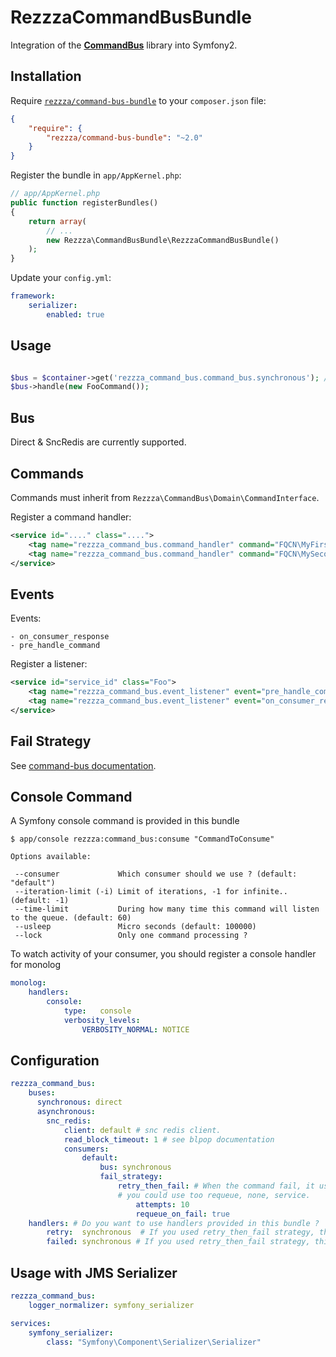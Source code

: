 RezzzaCommandBusBundle
======================

Integration of the [**CommandBus**](http://github.com/rezzza/command-bus) library
into Symfony2.

Installation
------------

Require [`rezzza/command-bus-bundle`](https://packagist.org/packages/rezzza/command-bus-bundle)
to your `composer.json` file:


```json
{
    "require": {
        "rezzza/command-bus-bundle": "~2.0"
    }
}
```

Register the bundle in `app/AppKernel.php`:

```php
// app/AppKernel.php
public function registerBundles()
{
    return array(
        // ...
        new Rezzza\CommandBusBundle\RezzzaCommandBusBundle()
    );
}
```

Update your `config.yml`:
```yaml
framework:
    serializer:
        enabled: true
```

Usage
-----

```php

$bus = $container->get('rezzza_command_bus.command_bus.synchronous'); // synchronous is the name you given to your bus in configuration.
$bus->handle(new FooCommand());
```

Bus
---

Direct & SncRedis are currently supported.

Commands
--------

Commands must inherit from `Rezzza\CommandBus\Domain\CommandInterface`.

Register a command handler:

```xml
<service id="...." class="....">
    <tag name="rezzza_command_bus.command_handler" command="FQCN\MyFirstActionCommand" /> <!-- when handle this command, method `myFirstAction` will be handled. -->
    <tag name="rezzza_command_bus.command_handler" command="FQCN\MySecondActionCommand" method="myMethod" />
</service>
```

Events
------

Events:

    - on_consumer_response
    - pre_handle_command

Register a listener:

```xml
<service id="service_id" class="Foo">
    <tag name="rezzza_command_bus.event_listener" event="pre_handle_command" method="onPreHandleCommand" />
    <tag name="rezzza_command_bus.event_listener" event="on_consumer_response" method="onConsumerResponse" />
</service>

```

Fail Strategy
-------------

See [command-bus documentation](https://github.com/rezzza/command-bus#fail-strategies).

Console Command
---------------

A Symfony console command is provided in this bundle

```
$ app/console rezzza:command_bus:consume "CommandToConsume"

Options available:

 --consumer             Which consumer should we use ? (default: "default")
 --iteration-limit (-i) Limit of iterations, -1 for infinite.. (default: -1)
 --time-limit           During how many time this command will listen to the queue. (default: 60)
 --usleep               Micro seconds (default: 100000)
 --lock                 Only one command processing ?
```

To watch activity of your consumer, you should register a console handler for monolog

```yaml
monolog:
    handlers:
        console:
            type:   console
            verbosity_levels:
                VERBOSITY_NORMAL: NOTICE
```

Configuration
-------------

```yaml
rezzza_command_bus:
    buses:
      synchronous: direct
      asynchronous:
        snc_redis:
            client: default # snc redis client.
            read_block_timeout: 1 # see blpop documentation
            consumers:
                default:
                    bus: synchronous
                    fail_strategy:
                        retry_then_fail: # When the command fail, it uses this strategy.
                        # you could use too requeue, none, service.
                            attempts: 10
                            requeue_on_fail: true
    handlers: # Do you want to use handlers provided in this bundle ?
        retry:  synchronous  # If you used retry_then_fail strategy, this handler is linked to Retry commands.
        failed: synchronous # If you used retry_then_fail strategy, this handler is linked to Failed commands.
```

Usage with JMS Serializer
-------------

```yaml
rezzza_command_bus:
    logger_normalizer: symfony_serializer

services:
    symfony_serializer:
        class: "Symfony\Component\Serializer\Serializer"
```

